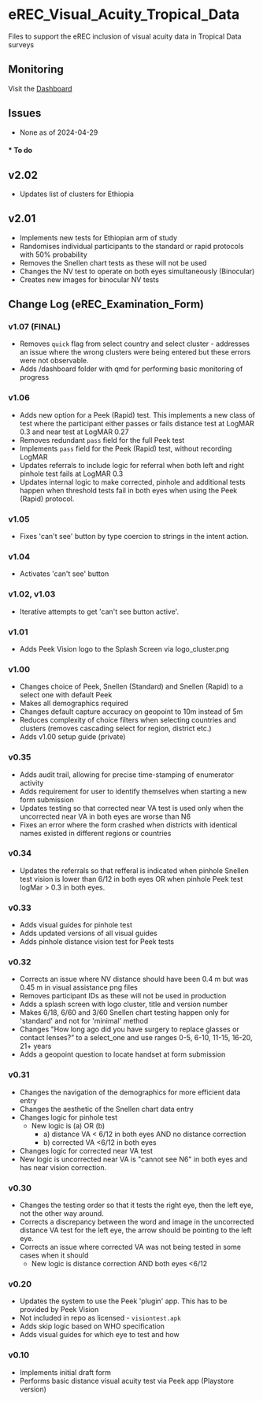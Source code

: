 # eREC_Visual_Acuity_Tropical_Data

Files to support the eREC inclusion of visual acuity data in Tropical Data surveys

## Monitoring
Visit the [Dashboard](https://chrissyhroberts.github.io/eREC_Visual_Acuity_Tropical_Data/dashboard/index.html)

## Issues

* None as of 2024-04-29

#### * To do

## v2.02
* Updates list of clusters for Ethiopia
  
## v2.01
* Implements new tests for Ethiopian arm of study
* Randomises individual participants to the standard or rapid protocols with 50% probability
* Removes the Snellen chart tests as these will not be used
* Changes the NV test to operate on both eyes simultaneously (Binocular)
* Creates new images for binocular NV tests

## Change Log (eREC_Examination_Form)

### v1.07 (FINAL)

* Removes `quick` flag from select country and select cluster - addresses an issue where the wrong clusters were being entered but these errors were not observable.
* Adds /dashboard folder with qmd for performing basic monitoring of progress

### v1.06

* Adds new option for a Peek (Rapid) test. This implements a new class of test where the participant either passes or fails distance test at LogMAR 0.3 and near test at LogMAR 0.27
* Removes redundant `pass` field for the full Peek test
* Implements `pass` field for the Peek (Rapid) test, without recording LogMAR
* Updates referrals to include logic for referral when both left and right pinhole test fails at LogMAR 0.3
* Updates internal logic to make corrected, pinhole and additional tests happen when threshold tests fail in both eyes when using the Peek (Rapid) protocol. 

### v1.05

* Fixes 'can't see' button by type coercion to strings in the intent action. 

### v1.04

* Activates 'can't see' button

### v1.02, v1.03 

* Iterative attempts to get 'can't see button active'.

### v1.01
* Adds Peek Vision logo to the Splash Screen via logo_cluster.png

### v1.00

* Changes choice of Peek, Snellen (Standard) and Snellen (Rapid) to a select one with default Peek
* Makes all demographics required
* Changes default capture accuracy on geopoint to 10m instead of 5m
* Reduces complexity of choice filters when selecting countries and clusters (removes cascading select for region, district etc.)
* Adds v1.00 setup guide (private)

### v0.35

* Adds audit trail, allowing for precise time-stamping of enumerator activity
* Adds requirement for user to identify themselves when starting a new form submission
* Updates testing so that corrected near VA test is used only when the uncorrected near VA in both eyes are worse than N6
* Fixes an error where the form crashed when districts with identical names existed in different regions or countries

### v0.34

* Updates the referrals so that refferal is indicated when pinhole Snellen test vision is lower than 6/12 in both eyes OR when pinhole Peek test logMar > 0.3 in both eyes.
  
### v0.33

* Adds visual guides for pinhole test
* Adds updated versions of all visual guides
* Adds pinhole distance vision test for Peek tests
  
### v0.32

* Corrects an issue where NV distance should have been 0.4 m but was 0.45 m in visual assistance png files
* Removes participant IDs as these will not be used in production
* Adds a splash screen with logo cluster, title and version number
* Makes 6/18, 6/60 and 3/60 Snellen chart testing happen only for 'standard' and not for 'minimal' method
* Changes "How long ago did you have surgery to replace glasses or contact lenses?” to a select_one and use ranges 0-5, 6-10, 11-15, 16-20, 21+ years
* Adds a geopoint question to locate handset at form submission

### v0.31 

* Changes the navigation of the demographics for more efficient data entry
* Changes the aesthetic of the Snellen chart data entry
* Changes logic for pinhole test
  * New logic is (a) OR (b)
    * a) distance VA < 6/12 in both eyes AND no distance correction
    * b) corrected VA <6/12 in both eyes 
* Changes logic for corrected near VA test
* New logic is uncorrected near VA  is "cannot see N6" in both eyes and has near vision correction.


### v0.30 
* Changes the testing order so that it tests the right eye, then the left eye, not the other way around.
* Corrects a discrepancy between the word and image in the uncorrected distance VA test for the left eye, the arrow should be pointing to the left eye.
* Corrects an issue where corrected VA was not being tested in some cases when it should
  * New logic is distance correction AND both eyes <6/12
  

### v0.20
* Updates the system to use the Peek 'plugin' app. This has to be provided by Peek Vision
* Not included in repo as licensed - `visiontest.apk`
* Adds skip logic based on WHO specification
* Adds visual guides for which eye to test and how

### v0.10
* Implements initial draft form
* Performs basic distance visual acuity test via Peek app (Playstore version)
  

